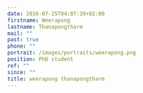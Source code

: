 ```yaml
---
date: 2016-07-25T04:07:39+02:00
firstname: Weerapong
lastname: Thanapongtharm
mail: ""
past: true
phone: ""
portrait: /images/portraits/weerapong.png
position: PhD student
ref: ""
since: ""
title: weerapong thanapongtharm
---
```


